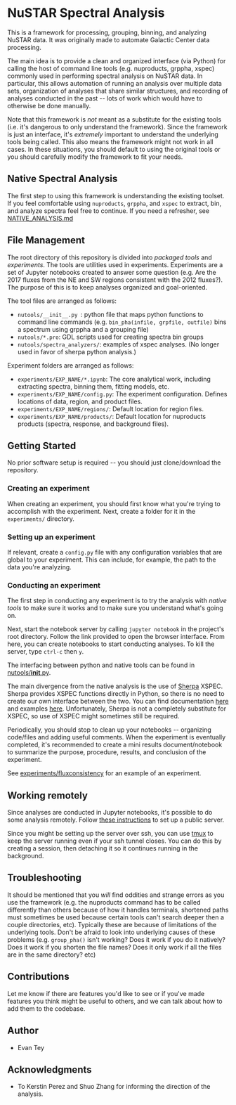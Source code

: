 # NuSTAR Spectral Analysis
This is a framework for processing, grouping, binning, and analyzing NuSTAR data. It was originally made to automate Galactic Center data processing.

The main idea is to provide a clean and organized interface (via Python) for calling the host of command line tools (e.g. nuproducts, grppha, xspec) commonly used in performing spectral analysis on NuSTAR data. In particular, this allows automation of running an analysis over multiple data sets, organization of analyses that share similar structures, and recording of analyses conducted in the past -- lots of work which would have to otherwise be done manually. 

Note that this framework is _not_ meant as a substitute for the existing tools (i.e. it's dangerous to only understand the framework). Since the framework is just an interface, it's  _extremely_ important to understand the underlying tools being called. This also means the framework might not work in all cases. In these situations, you should default to using the original tools or you should carefully modify the framework to fit your needs.

## Native Spectral Analysis
The first step to using this framework is understanding the existing toolset. If you feel comfortable using `nuproducts`, `grppha`, and `xspec` to extract, bin, and analyze spectra feel free to continue. If you need a refresher, see [NATIVE_ANALYSIS.md](NATIVE_ANALYSIS.md)

## File Management
The root directory of this repository is divided into *packaged tools* and *experiments*. The tools are utilities used in experiments. Experiments are a set of Jupyter notebooks created to answer some question (e.g. Are the 2017 fluxes from the NE and SW regions consistent with the 2012 fluxes?). The purpose of this is to keep analyses organized and goal-oriented.

The tool files are arranged as follows:
* `nutools/__init__.py `: python file that maps python functions to command line commands (e.g. `bin_pha(infile, grpfile, outfile)` bins a spectrum using grppha and a grouping file)
* `nutools/*.pro`: GDL scripts used for creating spectra bin groups
* `nutools/spectra_analyzers/`: examples of xspec analyses. (No longer used in favor of sherpa python analysis.)

Experiment folders are arranged as follows:
* `experiments/EXP_NAME/*.ipynb`: The core analytical work, including extracting spectra, binning them, fitting models, etc.
* `experiments/EXP_NAME/config.py`: The experiment configuration. Defines locations of data, region, and product files.
* `experiments/EXP_NAME/regions/`: Default location for region files. 
* `experiments/EXP_NAME/products/`: Default location for nuproducts products (spectra, response, and background files).

## Getting Started

No prior software setup is required -- you should just clone/download the repository.

### Creating an experiment
When creating an experiment, you should first know what you're trying to accomplish with the experiment. Next, create a folder for it in the `experiments/` directory.

### Setting up an experiment
If relevant, create a `config.py` file with any configuration variables that are global to your experiment. This can include, for example, the path to the data you're analyzing.

### Conducting an experiment
The first step in conducting any experiment is to try the analysis with *native tools* to make sure it works and to make sure you understand what's going on.
 
Next, start the notebook server by calling `jupyter notebook` in the project's root directory. Follow the link provided to open the browser interface. From here, you can create notebooks to start conducting analyses. To kill the server, type `ctrl-c` then `y`. 

The interfacing between python and native tools can be found in [nutools/__init__.py](nutools/__init__.py). 

The main divergence from the native analysis is the use of [Sherpa](https://github.com/sherpa/sherpa) XSPEC. Sherpa provides XSPEC functions directly in Python, so there is no need to create our own interface between the two. You can find documentation [here](http://cxc.cfa.harvard.edu/sherpa/ahelp/index_context.html) and examples [here](https://github.com/sherpa/sherpa/wiki). Unfortunately, Sherpa is not a completely substitute for XSPEC, so use of XSPEC might sometimes still be required.  

Periodically, you should stop to clean up your notebooks -- organizing code/files and adding useful comments. When the experiment is eventually completed, it's recommended to create a mini results document/notebook to summarize the purpose, procedure, results, and conclusion of the experiment.

See [experiments/fluxconsistency](experiments/fluxconsistency/) for an example of an experiment.

## Working remotely
Since analyses are conducted in Jupyter notebooks, it's possible to do some analysis remotely. Follow [these instructions](http://jupyter-notebook.readthedocs.io/en/latest/public_server.html) to set up a public server.

Since you might be setting up the server over ssh, you can use [tmux](https://github.com/tmux/tmux/wiki) to keep the server running even if your ssh tunnel closes. You can do this by creating a session, then detaching it so it continues running in the background.

## Troubleshooting
It should be mentioned that you _will_ find oddities and strange errors as you use the framework (e.g. the nuproducts command has to be called differently than others because of how it handles terminals, shortened paths must sometimes be used because certain tools can't search deeper then a couple directories, etc). Typically these are because of limitations of the underlying tools. Don't be afraid to look into underlying causes of these problems (e.g. `group_pha()` isn't working? Does it work if you do it natively? Does it work if you shorten the file names? Does it only work if all the files are in the same directory? etc)

## Contributions
Let me know if there are features you'd like to see or if you've made features you think might be useful to others, and we can talk about how to add them to the codebase.

## Author

* Evan Tey

## Acknowledgments

* To Kerstin Perez and Shuo Zhang for informing the direction of the analysis.

